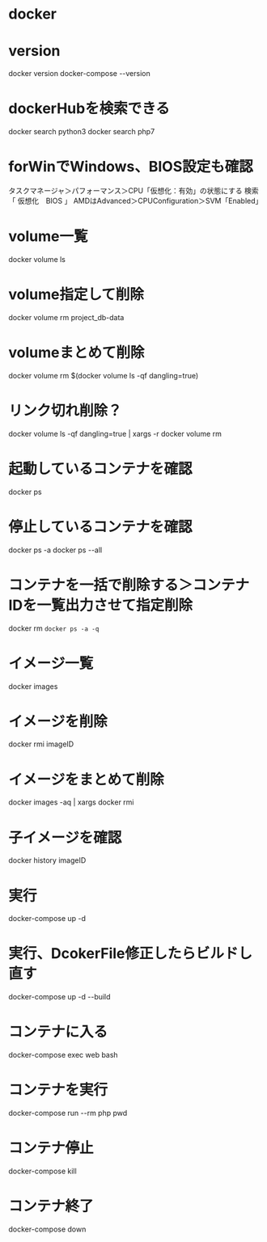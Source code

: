 # docker

# version
docker version
docker-compose --version


# dockerHubを検索できる
docker search python3
docker search php7


# forWinでWindows、BIOS設定も確認
タスクマネージャ＞パフォーマンス＞CPU「仮想化：有効」の状態にする
検索「 仮想化　BIOS 」
AMDはAdvanced＞CPUConfiguration＞SVM「Enabled」

# volume一覧
docker volume ls

# volume指定して削除
docker volume rm project_db-data

# volumeまとめて削除
docker volume rm $(docker volume ls -qf dangling=true)

# リンク切れ削除？
docker volume ls -qf dangling=true | xargs -r docker volume rm

# 起動しているコンテナを確認
docker ps

# 停止しているコンテナを確認
docker ps -a
docker ps --all

# コンテナを一括で削除する＞コンテナIDを一覧出力させて指定削除
docker rm `docker ps -a -q`

# イメージ一覧
docker images

# イメージを削除
docker rmi imageID

# イメージをまとめて削除
docker images -aq | xargs docker rmi

# 子イメージを確認
docker history imageID

# 実行
docker-compose up -d

# 実行、DcokerFile修正したらビルドし直す
docker-compose up -d --build

# コンテナに入る
docker-compose exec web bash

# コンテナを実行
docker-compose run --rm php pwd

# コンテナ停止
docker-compose kill

# コンテナ終了
docker-compose down

